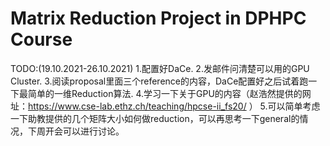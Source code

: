 Matrix Reduction Project in DPHPC Course
==========================================================================
TODO:(19.10.2021-26.10.2021)
1.配置好DaCe.
2.发邮件问清楚可以用的GPU Cluster.
3.阅读proposal里面三个reference的内容，DaCe配置好之后试着跑一下最简单的一维Reduction算法.
4.学习一下关于GPU的内容（赵浩然提供的网址：https://www.cse-lab.ethz.ch/teaching/hpcse-ii_fs20/ ）
5.可以简单考虑一下助教提供的几个矩阵大小如何做reduction，可以再思考一下general的情况，下周开会可以进行讨论。

